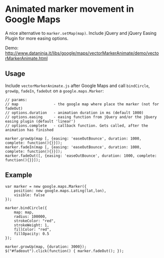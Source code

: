 # Animated marker movement in Google Maps

A nice alternative to `marker.setMap(map)`. Include jQuery and jQuery Easing Plugin for more easing options.

Demo: http://www.dataninja.it/libs/google/maps/vectorMarkerAnimate/demo/vectorMarkerAnimate.html

## Usage

Include `vectorMarkerAnimate.js` after Google Maps and call `bindCircle`, `growUp`, `fadeIn`, `fadeOut` on a `google.maps.Marker`:

    // params:
    // map                - the google map where place the marker (not for fadeOut)
    // options.duration   - animation duration in ms (default 1000)
    // options.easing     - easing function from jQuery and/or the jQuery easing plugin (default 'linear')
    // options.complete   - callback function. Gets called, after the animation has finished

    marker.growUp(map [, {easing: 'easeOutBounce', duration: 1000, complete: function(){}}]);
    marker.fadeIn(map [, {easing: 'easeOutBounce', duration: 1000, complete: function(){}}]);
    marker.fadeOut([, {easing: 'easeOutBounce', duration: 1000, complete: function(){}}]);

## Example

    var marker = new google.maps.Marker({
        position: new google.maps.LatLng(lat,lon),
        visible: false
    });
                                      
    marker.bindCircle({
        map: map,
        radius: 100000,
        strokeColor: "red",
        strokeWeight: 1,
        fillColor: "red",
        fillOpacity: 0.5
    });
                                                        
    marker.growUp(map, {duration: 3000});
    $("#fadeout").click(function() { marker.fadeOut(); });

